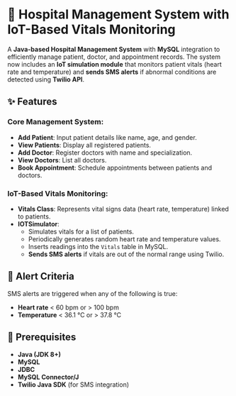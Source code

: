 # 🏥 Hospital Management System with IoT-Based Vitals Monitoring

A **Java-based Hospital Management System** with **MySQL** integration to efficiently manage patient, doctor, and appointment records. The system now includes an **IoT simulation module** that monitors patient vitals (heart rate and temperature) and **sends SMS alerts** if abnormal conditions are detected using **Twilio API**.


## ✨ Features

### Core Management System:
- **Add Patient**: Input patient details like name, age, and gender.
- **View Patients**: Display all registered patients.
- **Add Doctor**: Register doctors with name and specialization.
- **View Doctors**: List all doctors.
- **Book Appointment**: Schedule appointments between patients and doctors.

### IoT-Based Vitals Monitoring:
- **Vitals Class**: Represents vital signs data (heart rate, temperature) linked to patients.
- **IOTSimulator**:
  - Simulates vitals for a list of patients.
  - Periodically generates random heart rate and temperature values.
  - Inserts readings into the `Vitals` table in MySQL.
  - **Sends SMS alerts** if vitals are out of the normal range using Twilio.


## 🚨 Alert Criteria

SMS alerts are triggered when any of the following is true:
- **Heart rate** < 60 bpm or > 100 bpm
- **Temperature** < 36.1 °C or > 37.8 °C


## 🧰 Prerequisites

- **Java (JDK 8+)**
- **MySQL**
- **JDBC**
- **MySQL Connector/J**
- **Twilio Java SDK** (for SMS integration)
